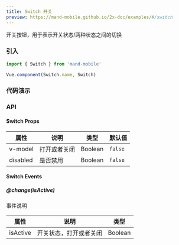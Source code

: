 ```yaml
---
title: Switch 开关
preview: https://mand-mobile.github.io/2x-doc/examples/#/switch
---
```


开关按钮，用于表示开关状态/两种状态之间的切换

### 引入

```javascript
import { Switch } from 'mand-mobile'

Vue.component(Switch.name, Switch)
```

### 代码演示
<!-- DEMO -->

### API

#### Switch Props
|属性 | 说明 | 类型 | 默认值|
|----|-----|------|------|
|v-model|打开或者关闭|Boolean|`false`|
|disabled|是否禁用|Boolean|`false`|

#### Switch Events

##### @change(isActive)
事件说明

|属性 | 说明 | 类型 |
|----|-----|------|
|isActive|开关状态，打开或者关闭|Boolean|
